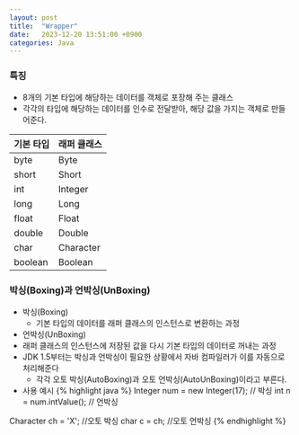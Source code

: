 ```yaml
---
layout: post
title:  "Wrapper"
date:   2023-12-20 13:51:00 +0900
categories: Java
---
```


### 특징

- 8개의 기본 타입에 해당하는 데이터를 객체로 포장해 주는 클래스
- 각각의 타입에 해당하는 데이터를 인수로 전달받아, 해당 값을 가지는 객체로 만들어준다.

| 기본 타입 | 래퍼 클래스 |
|-------|--------|
| byte | Byte |
| short | Short |
| int | Integer |
| long | Long |
| float | Float |
| double | Double |
| char | Character |
| boolean | Boolean |

### 박싱(Boxing)과 언박싱(UnBoxing)

- 박싱(Boxing)
    - 기본 타입의 데이터를 래퍼 클래스의 인스턴스로 변환하는 과정
- 언박싱(UnBoxing)
 -  래퍼 클래스의 인스턴스에 저장된 값을 다시 기본 타입의 데이터로 꺼내는 과정
- JDK 1.5부터는 박싱과 언박싱이 필요한 상황에서 자바 컴파일러가 이를 자동으로 처리해준다
    - 각각 오토 박싱(AutoBoxing)과 오토 언박싱(AutoUnBoxing)이라고 부른다.
- 사용 예시
{% highlight java %}
Integer num = new Integer(17); // 박싱
int n = num.intValue(); // 언박싱

Character ch = 'X'; //오토 박싱
char c = ch; //오토 언박싱
{% endhighlight %}